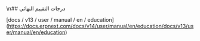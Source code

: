 \n## درجات التقييم النهائي

[docs / v13 / user / manual / en / education] (https://docs.erpnext.com/docs/v14/user/manual/en/education/docs/v13/user/manual/en/education)